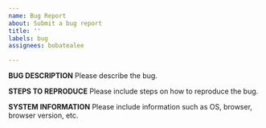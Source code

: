 ```yaml
---
name: Bug Report
about: Submit a bug report
title: ''
labels: bug
assignees: bobatealee

---
```


**BUG DESCRIPTION**
Please describe the bug.

**STEPS TO REPRODUCE**
Please include steps on how to reproduce the bug.

**SYSTEM INFORMATION**
Please include information such as OS, browser, browser version, etc.
